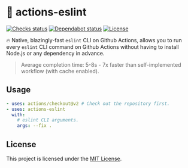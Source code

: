 # 🔨 actions-eslint

[![Checks status][checks status]][checks url]
[![Dependabot status][dependabot status]][dependabot url]
[![License][license badge]][license url]

🔥 Native, blazingly-fast `eslint` CLI on Github Actions, allows you to run
every `eslint` CLI command on Github Actions without having to install Node.js
or any dependency in advance.

> Average completion time: 5-8s - 7x faster than self-implemented workflow (with
> cache enabled).

## Usage

```yml
- uses: actions/checkout@v2 # Check out the repository first.
- uses: actions-eslint
  with:
    # eslint CLI arguments.
    args: --fix .
```

## License

This project is licensed under the [MIT License][license url].

<!-- Links -->

[checks status]: https://img.shields.io/github/checks-status/whjvenyl/actions-eslint/master?logo=Github
[dependabot status]: https://img.shields.io/badge/dependabot-enabled-025e8c?logo=Dependabot
[license badge]: https://img.shields.io/github/license/whjvenyl/actions-eslint
[checks url]: https://github.com/whjvenyl/actions-eslint/actions?query=workflow%3ACI+branch%3Amaster
[dependabot url]: /.github/dependabot.yml
[license url]: /LICENSE
